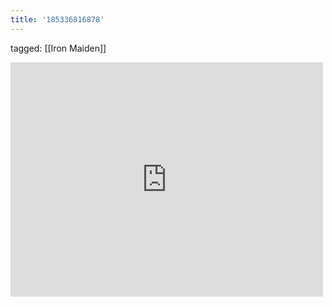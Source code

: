 ```yaml
---
title: '185336816878'
---
```

tagged: [[Iron Maiden]]
<iframe allow="accelerometer; autoplay; clipboard-write; encrypted-media; gyroscope; picture-in-picture" allowfullscreen="" frameborder="0" height="375" id="youtube_iframe" src="https://www.youtube.com/embed/a7LH__BPqSY?feature=oembed&amp;enablejsapi=1&amp;origin=https://safe.txmblr.com&amp;wmode=opaque" width="500"></iframe>